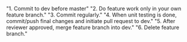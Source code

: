 "1. Commit to dev before master" 
"2. Do feature work only in your own feature branch." 
"3. Commit regularly." 
"4. When unit testing is done, commit/push final changes and initiate pull request to dev."
"5. After reviewer approved, merge feature branch into dev."
"6. Delete feature branch." 
